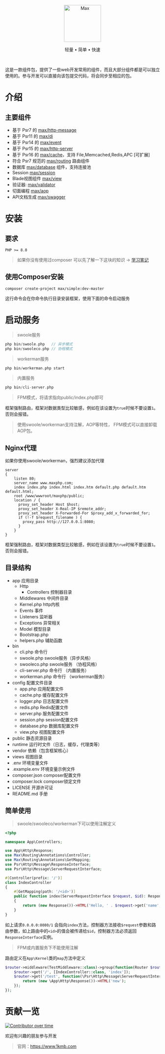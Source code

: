 <p align="center">
<img src="https://raw.githubusercontent.com/topyao/max-simple/master/public/favicon.ico" width="120" alt="Max">
</p>

<p align="center">轻量 • 简单 • 快速</p>

<p align="center">
<a href="https://github.com/topyao/max/issues"><img src="https://img.shields.io/github/issues/topyao/max" alt=""></a>
<a href="https://github.com/topyao/max"><img src="https://img.shields.io/github/stars/topyao/max" alt=""></a>
<img src="https://img.shields.io/badge/php-%3E%3D8.0-brightgreen" alt="">
<img src="https://img.shields.io/badge/license-apache%202-blue" alt="">
</p>

这是一款组件包，提供了一些web开发常用的组件，而且大部分组件都是可以独立使用的。参与开发可以直接向该包提交代码，将会同步至相应的包。

# 介绍

## 主要组件

- 基于 Psr7 的 [max/http-message](https://github.com/topyao/max-http-message)
- 基于 Psr11 的 [max/di](https://github.com/topyao/max-di)
- 基于 Psr14 的 [max/event](https://github.com/topyao/max-http-message)
- 基于 Psr15 的 [max/http-server](https://github.com/topyao/max-http-server)
- 基于 Psr16 的 [max/cache](https://github.com/topyao/max-cache)，支持 File,Memcached,Redis,APC [可扩展]
- 符合 Psr7 规范的 [max/routing](https://github.com/topyao/max-routing) 路由组件
- 数据库 [max/database](https://github.com/topyao/max-database) 组件，支持连接池
- Session [max/session](https://github.com/topyao/max-session)
- Blade视图组件 [max/view](https://github.com/topyao/max-view)
- 验证器: [max/validator](https://github.com/topyao/max-validator)
- 切面编程 [max/aop](https://github.com/topyao/max-aop)
- API文档生成 [max/swagger](https://github.com/topyao/max-swagger)

# 安装

## 要求

```
PHP >= 8.0
```

> 如果你没有使用过composer 可以先了解一下这块的知识 -> [学习笔记](https://www.1kmb.com/note/128.html)

## 使用Composer安装

```
composer create-project max/simple:dev-master
```

这行命令会在你命令执行目录安装框架，使用下面的命令启动服务

# 启动服务

> swoole服务

```php
php bin/swoole.php   // 异步模式
php bin/swooleco.php // 协程模式
```

> workerman服务

```php
php bin/workerman.php start
```

> 内置服务

```php
php bin/cli-server.php
```

> FPM模式，将请求指向public/index.php即可

框架强制路由，框架对数据类型比较敏感，例如在该设置为`true`时候不要设置`1`。否则会报错。

> 使用swoole/workerman支持注解，AOP等特性， FPM模式可以直接卸载AOP包。

## Nginx代理

如果你使用swoole/workerman，强烈建议添加代理

```
server
{
    listen 80;
    server_name www.maxphp.com;
    index index.php index.html index.htm default.php default.htm default.html;
    root /www/wwwroot/maxphp/public;
    location / {
      proxy_set_header Host $host;
      proxy_set_header X-Real-IP $remote_addr;
      proxy_set_header X-Forwarded-For $proxy_add_x_forwarded_for;
      if (!-f $request_filename ) {
        proxy_pass http://127.0.0.1:8080;
      }
    }
}
```

框架强制路由，框架对数据类型比较敏感，例如在该设置为`true`时候不要设置`1`。否则会报错。

## 目录结构

- app 应用目录
  - Http
    - Controllers 控制器目录
  - Middlewares 中间件目录
  - Kernel.php http内核
  - Events 事件
  - Listeners 监听器
  - Exceptions 异常相关
  - Model 模型目录
  - Bootstrap.php
  - helpers.php 辅助函数
- bin
  - cli.php 命令行
  - swoole.php swoole服务（异步风格）
  - swooleco.php swoole服务 （协程风格）
  - cli-server.php 命令行 （内置服务）
  - workerman.php 命令行 （workerman服务）
- config 配置文件目录
  - app.php 应用配置文件
  - cache.php 缓存配置文件
  - logger.php 日志配置文件
  - redis.php Redis配置文件
  - server.php 服务配置文件
  - session.php session配置文件
  - database.php 数据库配置文件
  - view.php 视图配置文件
- public 静态资源目录
- runtime 运行时文件（日志，缓存，代理类等）
- vendor 依赖（包含框架核心）
- views 视图目录
- .env 环境变量文件
- .example.env 环境变量示例文件
- composer.json composer配置文件
- composer.lock composer锁定文件
- LICENSE 开源许可证
- README.md 手册

## 简单使用

> swoole/swooleco/workerman下可以使用注解定义

```php
<?php

namespace App\Controllers;

use App\Http\Response;
use Max\Routing\Annotations\Controller;
use Max\Routing\Annotations\GetMapping;
use Psr\Http\Message\ResponseInterface;
use Psr\Http\Message\ServerRequestInterface;

#[Controller(prefix: '/')]
class IndexController
{
    #[GetMapping(path: '/<id>')]
    public function index(ServerRequestInterface $request, $id): ResponseInterface
    {
        return (new Response())->HTML('Hello, ' . $request->get('name', 'MaxPHP!'));
    }
}

```

如上请求`0.0.0.0:8080/1` 会指向`index`方法，控制器方法接收`$request`参数和路由参数，如上路由中的`<id>`的值会被传递给`$id`，控制器方法必须返回`ResponseInterface`实例。

> FPM或内置服务下不能使用注解

路由定义在`App\Kernel`类的`map`方法中定义

```php
$router->middleware(TestMiddleware::class)->group(function(Router $router) {
    $router->get('/', [IndexController::class, 'index']);
    $router->get('/test', function(\Psr\Http\Message\ServerRequestInterface $request) {
        return (new \App\Http\Response())->HTML('new');
    });
});
```

# 贡献一览

[![Contributor over time](https://contributor-overtime-api.apiseven.com/contributors-svg?chart=contributorOverTime&repo=topyao/max,topyao/max-routing,topyao/max-session,topyao/max-view,topyao/max-di,topyao/max-cache,topyao/max-simple,topyao/max-http-message,topyao/max-http-server,topyao/max-event,topyao/max-config,topyao/max-aop,topyao/max-database,topyao/max-log,topyao/max-redis,topyao/max-validator)](https://contributor-overtime-api.apiseven.com/contributors-svg?chart=contributorOverTime&repo=topyao/max,topyao/max-routing,topyao/max-session,topyao/max-view,topyao/max-di,topyao/max-cache,topyao/max-simple,topyao/max-http-message,topyao/max-http-server,topyao/max-event,topyao/max-config,topyao/max-aop,topyao/max-database,topyao/max-log,topyao/max-redis,topyao/max-validator)

欢迎有兴趣的朋友参与开发

> 官网：https://www.1kmb.com
